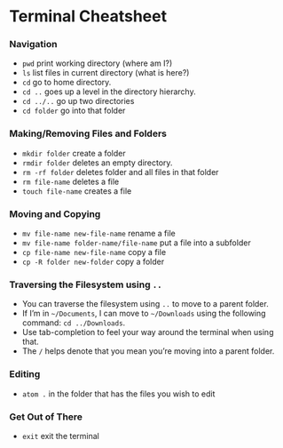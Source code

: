 # Terminal Cheatsheet

### Navigation
- ```pwd``` print working directory (where am I?)
- ```ls``` list files in current directory (what is here?)
- ```cd``` go to home directory.
- ```cd ..``` goes up a level in the directory hierarchy.
- ```cd ../..``` go up two directories
- ```cd folder``` go into that folder

### Making/Removing Files and Folders
- ```mkdir folder``` create a folder
- ```rmdir folder``` deletes an empty directory.
- ```rm -rf folder``` deletes folder and all files in that folder
- ```rm file-name``` deletes a file
- ```touch file-name``` creates a file

### Moving and Copying
- ```mv file-name new-file-name``` rename a file
- ```mv file-name folder-name/file-name``` put a file into a subfolder
- ```cp file-name new-file-name``` copy a file
- ```cp -R folder new-folder``` copy a folder

### Traversing the Filesystem using `..`
- You can traverse the filesystem using `..` to move to a parent folder.
- If I’m in `~/Documents`, I can move to `~/Downloads` using the following command: `cd ../Downloads`.
- Use tab-completion to feel your way around the terminal when using that.
- The `/` helps denote that you mean you’re moving into a parent folder.


### Editing
- ```atom .``` in the folder that has the files you wish to edit

### Get Out of There
- ```exit``` exit the terminal
